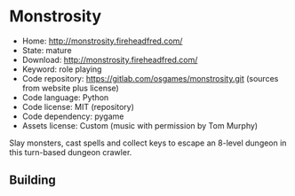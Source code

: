 # Monstrosity

- Home: http://monstrosity.fireheadfred.com/
- State: mature
- Download: http://monstrosity.fireheadfred.com/
- Keyword: role playing
- Code repository: https://gitlab.com/osgames/monstrosity.git (sources from website plus license)
- Code language: Python
- Code license: MIT (repository)
- Code dependency: pygame
- Assets license: Custom (music with permission by Tom Murphy)

Slay monsters, cast spells and collect keys to escape an 8-level dungeon in this turn-based dungeon crawler.

## Building

